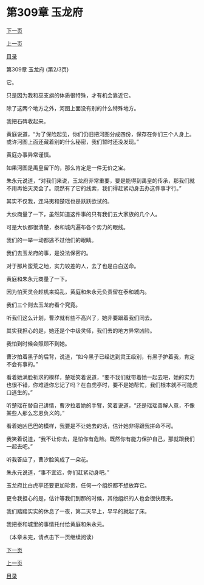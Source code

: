<h1>第309章    玉龙府</h1>
            <div><p><a href="./0926_%E7%AC%AC309%E7%AB%A0_%E7%8E%89%E9%BE%99%E5%BA%9C.md">下一页</a></p><p><a href="./0924_%E7%AC%AC309%E7%AB%A0_%E7%8E%89%E9%BE%99%E5%BA%9C.md">上一页</a></p><p><a href="../">目录</a></p></div>
            <div><p>第309章    玉龙府 (第2/3页)</p><p>它。</p><p>只是因为我和巫支旗的体质很特殊，才有机会靠近它。</p><p>除了这两个地方之外，河图上面没有别的什么特殊地方。</p><p>我把石碑收起来。</p><p>黄庭说道，“为了保险起见，你们仍旧把河图分成四份，保存在你们三个人身上。或许河图上面还藏着别的什么秘密，我们暂时还没发现。”</p><p>黄庭办事异常谨慎。</p><p>如果河图是禹皇留下的，那么肯定是一件无价之宝。</p><p>朱永元说道，“对我们来说，玉龙府非常重要，要是能得到禹皇的传承，那我们就不用再怕天灵会了。既然有了它的线索，我们得赶紧动身去办这件事才行。”</p><p>其实不仅我，连冯夷和楚瑶也是跃跃欲试的。</p><p>大伙商量了一下，虽然知道这件事的只有我们五大家族的几个人。</p><p>可是大伙都很清楚，泰和城内遍布各个势力的眼线。</p><p>我们的一举一动都逃不过他们的眼睛。</p><p>我们去玉龙府的事，是没法保密的。</p><p>对于那片蛮荒之地，实力较差的人，去了也是白白送命。</p><p>黄庭和朱永元商量了一下。</p><p>因为怕天灵会趁机来捣乱，黄庭和朱永元负责留在泰和城内。</p><p>我们三个则去玉龙府看个究竟。</p><p>听我们这么计划，曹汐就有些不高兴了，她非要跟着我们同去。</p><p>其实我担心的是，她还是个中级灵师，我们去的地方异常凶险。</p><p>我怕到时候会照顾不到她。</p><p>曹汐拍着黑子的后背，说道，“如今黑子已经达到灵王级别，有黑子护着我，肯定不会有事的。”</p><p>看着她满脸祈求的模样，楚瑶笑着说道，“要不我们就带着她一起去吧，她的实力也很不错，你难道你忘记了吗？在白虎亭时，要不是她帮忙，我们根本就不可能虎口逃生的。”</p><p>听楚瑶在替自己讲情，曹汐拉着她的手臂，笑着说道，“还是瑶瑶善解人意，不像某些人那么忘恩负义的。”</p><p>看着她凶巴巴的模样，我要是不让她去的话，估计她非得跟我拼命不可。</p><p>我笑着说道，“我不让你去，是怕你有危险。既然你有能力保护自己，那就跟我们一起去吧。”</p><p>听我答应了，曹汐脸笑成了一朵花。</p><p>朱永元说道，“事不宜迟，你们赶紧动身吧。”</p><p>玉龙府比白虎亭还要更加珍贵，任何一个组织都不想放弃它。</p><p>更令我担心的是，估计等我们到那的时候，其他组织的人也会很快跟来。</p><p>我们踏踏实实的休息了一夜，第二天早上，早早的就起了床。</p><p>我把泰和城里的事情托付给黄庭和朱永元。</p><p>（本章未完，请点击下一页继续阅读）</p></div>
            <div><p><a href="./0926_%E7%AC%AC309%E7%AB%A0_%E7%8E%89%E9%BE%99%E5%BA%9C.md">下一页</a></p><p><a href="./0924_%E7%AC%AC309%E7%AB%A0_%E7%8E%89%E9%BE%99%E5%BA%9C.md">上一页</a></p><p><a href="../">目录</a></p></div>
